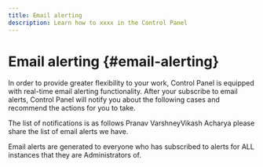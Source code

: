 ```yaml
---
title: Email alerting
description: Learn how to xxxx in the Control Panel
---
```


# Email alerting {#email-alerting}

In order to provide greater flexibility to your work, Control Panel is equipped with real-time email alerting functionality. After your subscribe to email alerts, Control Panel will notify you about the following cases and recommend the actions for you to take.

The list of notifications is as follows Pranav VarshneyVikash Acharya please share the list of email alerts we have.

Email alerts are generated to everyone who has subscribed to alerts for ALL instances that they are Administrators of.
